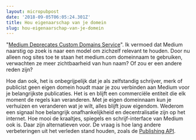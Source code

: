 ```yaml
---
layout: micropubpost
date: '2018-09-05T06:05:24.301Z'
title: Hou eigenaarschap van je domein
slug: hou-eigenaarschap-van-je-domein
---
```

"[Medium Deprecates Custom Domains Service](https://help.medium.com/hc/en-us/articles/115003053487-Custom-Domains-service-deprecation)". Ik vermoed dat Medium naarstig op zoek is naar een model om zichzelf relevant te houden. Door nu alleen nog sites toe te staan het medium.com domeinnaam te gebruiken, verwachten ze meer zichtbaarheid van hun naam? Of zou er een andere reden zijn?

Hoe dan ook, het is onbegrijpelijk dat je als zelfstandig schrijver, merk of publicist geen eigen domein houdt maar je zou verbinden aan Medium voor je belangrijkste publicaties. Het is en blijft een commerciële entiteit die elk moment de regels kan veranderen. Met je eigen domeinnaam kun je verhuizen en veranderen wat je wilt, alles blijft jouw eigendom. Wederom een signaal hoe belangrijk onafhankelijkheid en decentralisatie zijn op het internet. Hoe mooi de kraaltjes, spiegels en schrijf-interface van Medium ook is. Daar zijn alternatieven voor. De vraag is hoe lang andere verbeteringen uit het verleden stand houden, zoals de [Publishing API](https://blog.medium.com/taking-medium-to-the-next-level-cb7f223fad86).
